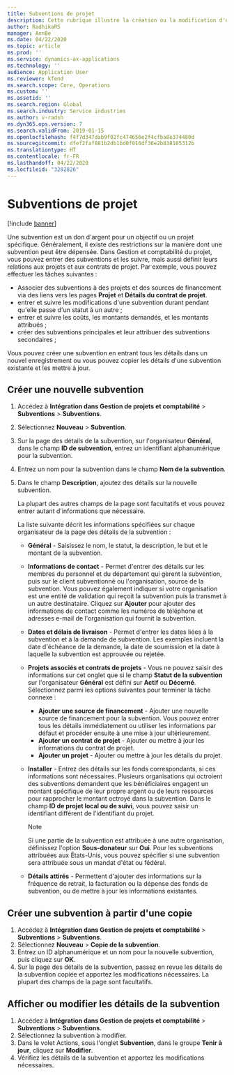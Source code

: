 ```yaml
---
title: Subventions de projet
description: Cette rubrique illustre la création ou la modification d'une subvention.
author: RadhikaRS
manager: AnnBe
ms.date: 04/22/2020
ms.topic: article
ms.prod: ''
ms.service: dynamics-ax-applications
ms.technology: ''
audience: Application User
ms.reviewer: kfend
ms.search.scope: Core, Operations
ms.custom: ''
ms.assetid: ''
ms.search.region: Global
ms.search.industry: Service industries
ms.author: v-radsh
ms.dyn365.ops.version: 7
ms.search.validFrom: 2019-01-15
ms.openlocfilehash: f4f7d347dab9f02fc474656e2f4cfba8e374480d
ms.sourcegitcommit: dfef2faf881b2db1bd0f016df36e2b838105312b
ms.translationtype: HT
ms.contentlocale: fr-FR
ms.lasthandoff: 04/22/2020
ms.locfileid: "3282826"
---
```

# <a name="project-grants"></a>Subventions de projet

[!include [banner](../includes/banner.md)]

Une subvention est un don d'argent pour un objectif ou un projet spécifique. Généralement, il existe des restrictions sur la manière dont une subvention peut être dépensée. Dans Gestion et comptabilité du projet, vous pouvez entrer des subventions et les suivre, mais aussi définir leurs relations aux projets et aux contrats de projet. Par exemple, vous pouvez effectuer les tâches suivantes :

- Associer des subventions à des projets et des sources de financement via des liens vers les pages **Projet** et **Détails du contrat de projet**.
- entrer et suivre les modifications d'une subvention durant pendant qu'elle passe d'un statut à un autre ;
- entrer et suivre les coûts, les montants demandés, et les montants attribués ;
- créer des subventions principales et leur attribuer des subventions secondaires ;

Vous pouvez créer une subvention en entrant tous les détails dans un nouvel enregistrement ou vous pouvez copier les détails d'une subvention existante et les mettre à jour.

## <a name="create-a-new-grant"></a>Créer une nouvelle subvention

1. Accédez à **Intégration dans Gestion de projets et comptabilité** \> **Subventions** \> **Subventions**.
2. Sélectionnez **Nouveau** \> **Subvention**.
3. Sur la page des détails de la subvention, sur l'organisateur **Général**, dans le champ **ID de subvention**, entrez un identifiant alphanumérique pour la subvention.
4. Entrez un nom pour la subvention dans le champ **Nom de la subvention**.
5. Dans le champ **Description**, ajoutez des détails sur la nouvelle subvention.

    La plupart des autres champs de la page sont facultatifs et vous pouvez entrer autant d'informations que nécessaire.

    La liste suivante décrit les informations spécifiées sur chaque organisateur de la page des détails de la subvention :

    - **Général** - Saisissez le nom, le statut, la description, le but et le montant de la subvention.
    - **Informations de contact** - Permet d'entrer des détails sur les membres du personnel et du département qui gèrent la subvention, puis sur le client subventionné ou l'organisation, source de la subvention. Vous pouvez également indiquer si votre organisation est une entité de validation qui reçoit la subvention puis la transmet à un autre destinataire. Cliquez sur **Ajouter** pour ajouter des informations de contact comme les numéros de téléphone et adresses e-mail de l'organisation qui fournit la subvention.
    - **Dates et délais de livraison** - Permet d'entrer les dates liées à la subvention et à la demande de subvention. Les exemples incluent la date d'échéance de la demande, la date de soumission et la date à laquelle la subvention est approuvée ou rejetée.
    - **Projets associés et contrats de projets** - Vous ne pouvez saisir des informations sur cet onglet que si le champ **Statut de la subvention** sur l'organisateur **Général** est défini sur **Actif** ou **Décerné**. Sélectionnez parmi les options suivantes pour terminer la tâche connexe :

        - **Ajouter une source de financement** - Ajouter une nouvelle source de financement pour la subvention. Vous pouvez entrer tous les détails immédiatement ou utiliser les informations par défaut et procéder ensuite à une mise à jour ultérieurement.
        - **Ajouter un contrat de projet** - Ajouter ou mettre à jour les informations du contrat de projet.
        - **Ajouter un projet** - Ajouter ou mettre à jour les détails du projet.

    - **Installer** - Entrez des détails sur les fonds correspondants, si ces informations sont nécessaires. Plusieurs organisations qui octroient des subventions demandent que les bénéficiaires engagent un montant spécifique de leur propre argent ou de leurs ressources pour rapprocher le montant octroyé dans la subvention. Dans le champ **ID de projet local ou de suivi**, vous pouvez saisir un identifiant différent de l'identifiant du projet.

        > [!NOTE]
        > Si une partie de la subvention est attribuée à une autre organisation, définissez l'option **Sous-donateur** sur **Oui**. Pour les subventions attribuées aux États-Unis, vous pouvez spécifier si une subvention sera attribuée sous un mandat d'état ou fédéral.

    - **Détails attirés** - Permettent d'ajouter des informations sur la fréquence de retrait, la facturation ou la dépense des fonds de subvention, ou de mettre à jour les informations existantes.

## <a name="create-a-new-grant-from-a-copy"></a>Créer une subvention à partir d'une copie

1. Accédez à **Intégration dans Gestion de projets et comptabilité** \> **Subventions** \> **Subventions**.
2. Sélectionnez **Nouveau** \> **Copie de la subvention**.
3. Entrez un ID alphanumérique et un nom pour la nouvelle subvention, puis cliquez sur **OK**.
4. Sur la page des détails de la subvention, passez en revue les détails de la subvention copiée et apportez les modifications nécessaires. La plupart des champs de la page sont facultatifs.

## <a name="view-or-modify-grant-details"></a>Afficher ou modifier les détails de la subvention

1. Accédez à **Intégration dans Gestion de projets et comptabilité** \> **Subventions** \> **Subventions**.
2. Sélectionnez la subvention à modifier.
3. Dans le volet Actions, sous l'onglet **Subvention**, dans le groupe **Tenir à jour**, cliquez sur **Modifier**.
4. Vérifiez les détails de la subvention et apportez les modifications nécessaires.
